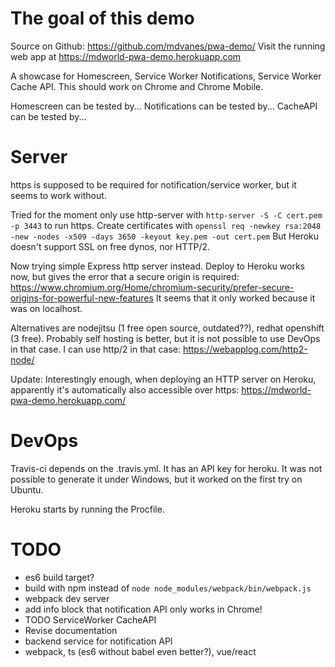 # The goal of this demo

Source on Github: https://github.com/mdvanes/pwa-demo/
Visit the running web app at https://mdworld-pwa-demo.herokuapp.com

A showcase for Homescreen, Service Worker Notifications, Service Worker Cache API.
This should work on Chrome and Chrome Mobile.

Homescreen can be tested by...
Notifications can be tested by...
CacheAPI can be tested by...


# Server

https is supposed to be required for notification/service worker, but it seems to work without.

Tried for the moment only use http-server with `http-server -S -C cert.pem -p 3443` to run https.
Create certificates with `openssl req -newkey rsa:2048 -new -nodes -x509 -days 3650 -keyout key.pem -out cert.pem`
But Heroku doesn't support SSL on free dynos, nor HTTP/2.

Now trying simple Express http server instead. Deploy to Heroku works now, but gives the error that a secure origin is required: https://www.chromium.org/Home/chromium-security/prefer-secure-origins-for-powerful-new-features It seems that it only worked because it was on localhost.

Alternatives are nodejitsu (1 free open source, outdated??), redhat openshift (3 free).
Probably self hosting is better, but it is not possible to use DevOps in that case. I can use http/2 in that case: https://webapplog.com/http2-node/

Update: Interestingly enough, when deploying an HTTP server on Heroku, apparently it's automatically also accessible over https: https://mdworld-pwa-demo.herokuapp.com/


# DevOps

Travis-ci depends on the .travis.yml. It has an API key for heroku. It was not possible to generate it under Windows, but it worked on the first try on Ubuntu.

Heroku starts by running the Procfile.


# TODO

* es6 build target?
* build with npm instead of `node node_modules/webpack/bin/webpack.js`
* webpack dev server
* add info block that notification API only works in Chrome!
* TODO ServiceWorker CacheAPI
* Revise documentation
* backend service for notification API
* webpack, ts (es6 without babel even better?), vue/react